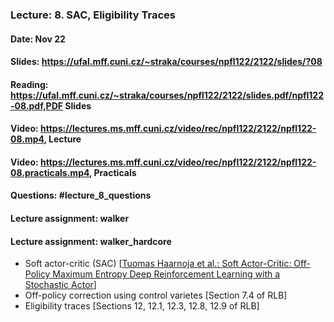 ### Lecture: 8. SAC, Eligibility Traces
#### Date: Nov 22
#### Slides: https://ufal.mff.cuni.cz/~straka/courses/npfl122/2122/slides/?08
#### Reading: https://ufal.mff.cuni.cz/~straka/courses/npfl122/2122/slides.pdf/npfl122-08.pdf,PDF Slides
#### Video: https://lectures.ms.mff.cuni.cz/video/rec/npfl122/2122/npfl122-08.mp4, Lecture
#### Video: https://lectures.ms.mff.cuni.cz/video/rec/npfl122/2122/npfl122-08.practicals.mp4, Practicals
#### Questions: #lecture_8_questions
#### Lecture assignment: walker
#### Lecture assignment: walker_hardcore

- Soft actor-critic (SAC) [[Tuomas Haarnoja et al.: Soft Actor-Critic: Off-Policy Maximum Entropy Deep Reinforcement Learning with a Stochastic Actor](https://arxiv.org/abs/1801.01290)]
- Off-policy correction using control varietes [Section 7.4 of RLB]
- Eligibility traces [Sections 12, 12.1, 12.3, 12.8, 12.9 of RLB]
